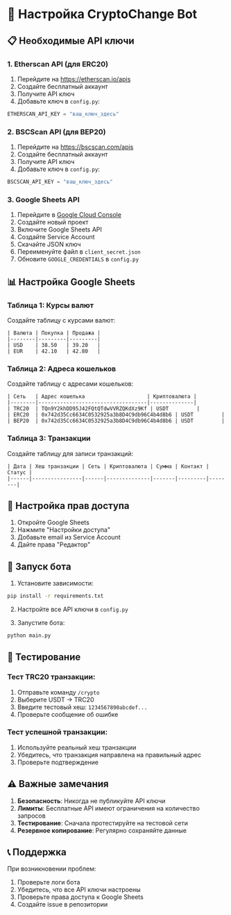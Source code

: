 # 🔧 Настройка CryptoChange Bot

## 📋 Необходимые API ключи

### 1. Etherscan API (для ERC20)
1. Перейдите на https://etherscan.io/apis
2. Создайте бесплатный аккаунт
3. Получите API ключ
4. Добавьте ключ в `config.py`:
```python
ETHERSCAN_API_KEY = "ваш_ключ_здесь"
```

### 2. BSCScan API (для BEP20)
1. Перейдите на https://bscscan.com/apis
2. Создайте бесплатный аккаунт
3. Получите API ключ
4. Добавьте ключ в `config.py`:
```python
BSCSCAN_API_KEY = "ваш_ключ_здесь"
```

### 3. Google Sheets API
1. Перейдите в [Google Cloud Console](https://console.cloud.google.com/)
2. Создайте новый проект
3. Включите Google Sheets API
4. Создайте Service Account
5. Скачайте JSON ключ
6. Переименуйте файл в `client_secret.json`
7. Обновите `GOOGLE_CREDENTIALS` в `config.py`

## 📊 Настройка Google Sheets

### Таблица 1: Курсы валют
Создайте таблицу с курсами валют:
```
| Валюта | Покупка | Продажа |
|--------|---------|---------|
| USD    | 38.50   | 39.20   |
| EUR    | 42.10   | 42.80   |
```

### Таблица 2: Адреса кошельков
Создайте таблицу с адресами кошельков:
```
| Сеть   | Адрес кошелька                    | Криптовалюта |
|--------|-----------------------------------|--------------|
| TRC20  | TQn9Y2khDD95J42FQtQTdwVVRZQKdXz9Kf | USDT         |
| ERC20  | 0x742d35Cc6634C0532925a3b8D4C9db96C4b4d8b6 | USDT         |
| BEP20  | 0x742d35Cc6634C0532925a3b8D4C9db96C4b4d8b6 | USDT         |
```

### Таблица 3: Транзакции
Создайте таблицу для записи транзакций:
```
| Дата | Хеш транзакции | Сеть | Криптовалюта | Сумма | Контакт | Статус |
|------|----------------|------|--------------|-------|---------|--------|
```

## 🔐 Настройка прав доступа

1. Откройте Google Sheets
2. Нажмите "Настройки доступа"
3. Добавьте email из Service Account
4. Дайте права "Редактор"

## 🚀 Запуск бота

1. Установите зависимости:
```bash
pip install -r requirements.txt
```

2. Настройте все API ключи в `config.py`

3. Запустите бота:
```bash
python main.py
```

## 🧪 Тестирование

### Тест TRC20 транзакции:
1. Отправьте команду `/crypto`
2. Выберите USDT → TRC20
3. Введите тестовый хеш: `1234567890abcdef...`
4. Проверьте сообщение об ошибке

### Тест успешной транзакции:
1. Используйте реальный хеш транзакции
2. Убедитесь, что транзакция направлена на правильный адрес
3. Проверьте подтверждение

## ⚠️ Важные замечания

1. **Безопасность**: Никогда не публикуйте API ключи
2. **Лимиты**: Бесплатные API имеют ограничения на количество запросов
3. **Тестирование**: Сначала протестируйте на тестовой сети
4. **Резервное копирование**: Регулярно сохраняйте данные

## 📞 Поддержка

При возникновении проблем:
1. Проверьте логи бота
2. Убедитесь, что все API ключи настроены
3. Проверьте права доступа к Google Sheets
4. Создайте issue в репозитории 